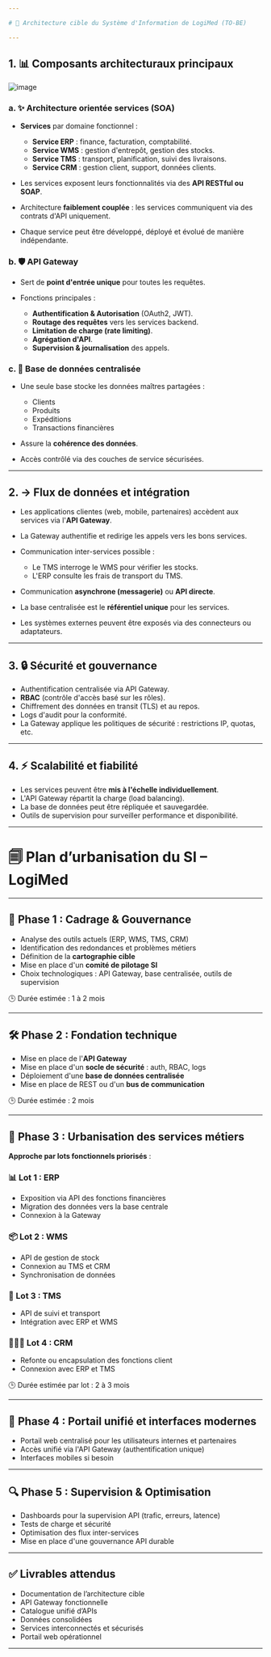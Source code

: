 ```yaml
---

# 📏 Architecture cible du Système d'Information de LogiMed (TO-BE)

---
```


## 1. 📊 Composants architecturaux principaux

![image](image.png)

### a. ✨ Architecture orientée services (SOA)

* **Services** par domaine fonctionnel :

  * **Service ERP** : finance, facturation, comptabilité.
  * **Service WMS** : gestion d'entrepôt, gestion des stocks.
  * **Service TMS** : transport, planification, suivi des livraisons.
  * **Service CRM** : gestion client, support, données clients.
* Les services exposent leurs fonctionnalités via des **API RESTful ou SOAP**.
* Architecture **faiblement couplée** : les services communiquent via des contrats d'API uniquement.
* Chaque service peut être développé, déployé et évolué de manière indépendante.

### b. 🛡️ API Gateway

* Sert de **point d'entrée unique** pour toutes les requêtes.
* Fonctions principales :

  * **Authentification & Autorisation** (OAuth2, JWT).
  * **Routage des requêtes** vers les services backend.
  * **Limitation de charge (rate limiting)**.
  * **Agrégation d'API**.
  * **Supervision & journalisation** des appels.

### c. 📂 Base de données centralisée

* Une seule base stocke les données maîtres partagées :

  * Clients
  * Produits
  * Expéditions
  * Transactions financières
* Assure la **cohérence des données**.
* Accès contrôlé via des couches de service sécurisées.

---

## 2. → Flux de données et intégration

* Les applications clientes (web, mobile, partenaires) accèdent aux services via l'**API Gateway**.
* La Gateway authentifie et redirige les appels vers les bons services.
* Communication inter-services possible :

  * Le TMS interroge le WMS pour vérifier les stocks.
  * L'ERP consulte les frais de transport du TMS.
* Communication **asynchrone (messagerie)** ou **API directe**.
* La base centralisée est le **référentiel unique** pour les services.
* Les systèmes externes peuvent être exposés via des connecteurs ou adaptateurs.

---

## 3. 🔒 Sécurité et gouvernance

* Authentification centralisée via API Gateway.
* **RBAC** (contrôle d'accès basé sur les rôles).
* Chiffrement des données en transit (TLS) et au repos.
* Logs d'audit pour la conformité.
* La Gateway applique les politiques de sécurité : restrictions IP, quotas, etc.

---

## 4. ⚡️ Scalabilité et fiabilité

* Les services peuvent être **mis à l'échelle individuellement**.
* L'API Gateway répartit la charge (load balancing).
* La base de données peut être répliquée et sauvegardée.
* Outils de supervision pour surveiller performance et disponibilité.

---

# 🗐️ Plan d’urbanisation du SI – LogiMed

---

## 🧩 Phase 1 : Cadrage & Gouvernance

* Analyse des outils actuels (ERP, WMS, TMS, CRM)
* Identification des redondances et problèmes métiers
* Définition de la **cartographie cible**
* Mise en place d'un **comité de pilotage SI**
* Choix technologiques : API Gateway, base centralisée, outils de supervision

🕒 Durée estimée : 1 à 2 mois

---

## 🛠️ Phase 2 : Fondation technique

* Mise en place de l'**API Gateway**
* Mise en place d'un **socle de sécurité** : auth, RBAC, logs
* Déploiement d'une **base de données centralisée**
* Mise en place de REST ou d'un **bus de communication**

🕒 Durée estimée : 2 mois

---

## 🔄 Phase 3 : Urbanisation des services métiers

**Approche par lots fonctionnels priorisés** :

### 📊 Lot 1 : ERP

* Exposition via API des fonctions financières
* Migration des données vers la base centrale
* Connexion à la Gateway

### 📦 Lot 2 : WMS

* API de gestion de stock
* Connexion au TMS et CRM
* Synchronisation de données

### 🚛 Lot 3 : TMS

* API de suivi et transport
* Intégration avec ERP et WMS

### 🧑‍🤝‍🧑 Lot 4 : CRM

* Refonte ou encapsulation des fonctions client
* Connexion avec ERP et TMS

🕒 Durée estimée par lot : 2 à 3 mois

---

## 📱 Phase 4 : Portail unifié et interfaces modernes

* Portail web centralisé pour les utilisateurs internes et partenaires
* Accès unifié via l'API Gateway (authentification unique)
* Interfaces mobiles si besoin

---

## 🔍 Phase 5 : Supervision & Optimisation

* Dashboards pour la supervision API (trafic, erreurs, latence)
* Tests de charge et sécurité
* Optimisation des flux inter-services
* Mise en place d'une gouvernance API durable

---

## ✅ Livrables attendus

* Documentation de l’architecture cible
* API Gateway fonctionnelle
* Catalogue unifié d’APIs
* Données consolidées
* Services interconnectés et sécurisés
* Portail web opérationnel

---
